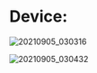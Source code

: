 <h1>Device: </h1>

![20210905_030316](https://github.com/Devjoti-Barman-Sachin/Arduino/assets/83834242/aba86c60-025b-4e23-ac5b-8d30d17b2698)

![20210905_030432](https://github.com/Devjoti-Barman-Sachin/Arduino/assets/83834242/47e543f0-3b8f-4c99-8f37-7c85960947ac)
